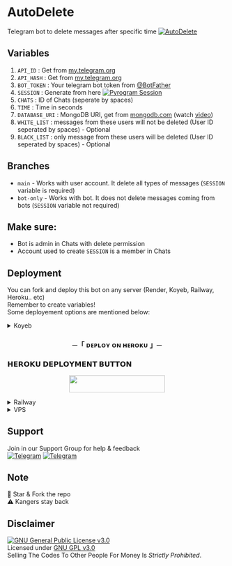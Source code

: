 # AutoDelete
Telegram bot to delete messages after specific time 
[![AutoDelete](https://te.legra.ph/file/e0e4b5df761aa6e9916b2.png)](https://github.com/arun017s/AutoDelete)

## Variables
1. `API_ID` : Get from [my.telegram.org](https://my.telegram.org)
2. `API_HASH` : Get from [my.telegram.org](https://my.telegram.org)
3. `BOT_TOKEN` : Your telegram bot token from [@BotFather](https://telegam.dog/BotFather)
4. `SESSION` : Generate from here [![Pyrogram Session](https://img.shields.io/badge/Pyrogram-812d13.svg?style=plastic&logo=Replit&logoColor=edd2a5)](https://replit.com/@Arun-TG/Pyrogram-Session)
5. `CHATS` : ID of Chats (seperate by spaces)
6. `TIME` : Time in seconds
7. `DATABASE_URI` : MongoDB URI, get from [mongodb.com](https://mongodb.com) (watch [video](https://youtu.be/HhHzCfrqsoE))
8. `WHITE_LIST` : messages from these users will not be deleted (User ID seperated by spaces) - Optional 
9. `BLACK_LIST` : only message from these users will be deleted (User ID seperated by spaces) - Optional 

## Branches
- ```main``` - Works with user account. It delete all types of messages  (```SESSION``` variable is required)
- ```bot-only``` - Works with bot. It does not delete messages coming from bots (```SESSION``` variable not required)

## Make sure: 
- Bot is admin in Chats with delete permission
- Account used to create `SESSION` is a member in Chats

## Deployment
You can fork and deploy this bot on any server (Render, Koyeb, Railway, Heroku.. etc)
<br>Remember to create variables!
<br>Some deployement options are mentioned below:

<details><summary>Koyeb</summary>
<br>
<a href="https://app.koyeb.com/deploy?type=git&repository=github.com/arun017s/AutoDelete">
  <img src="https://www.koyeb.com/static/images/deploy/button.svg" alt="deploy-to-koyeb">
</a>
<br>
Remember to create variables</details>
<h3 align="center">
    ─「 ᴅᴇᴩʟᴏʏ ᴏɴ ʜᴇʀᴏᴋᴜ 」─

<h3> 𝗛𝗘𝗥𝗢𝗞𝗨 𝗗𝗘𝗣𝗟𝗢𝗬𝗠𝗘𝗡𝗧 𝗕𝗨𝗧𝗧𝗢𝗡 </h3>
</h3>

<p align="center"><a href="https://dashboard.heroku.com/new?template=https://github.com/Mranurag-07/AutoDelete"> <img src="https://img.shields.io/badge/Deploy%20On%20Heroku-bringle?style=for-the-badge&logo=heroku" width="220" height="38.45"/></a></p>
<details><summary>Railway</summary>
<br>
<a href="https://railway.app/new/template/mYFm9G?referralCode=Dxh7zU">
  <img src="https://railway.app/button.svg" alt="deploy-to-railway">
</a>
<br>
Remember to deploy the latest version</details>

<details>
<summary>VPS</summary>
Install latest version of <a href="python.org">Python</a>
Create variables approximately 
<pre>git clone https://github.com/arun017s/AutoDelete
cd AutoDelete
pip3 install -r requirements.txt
python3 main.py<pre>
</details>

## Support
Join in our Support Group for help & feedback
<br>
[![Telegram](https://img.shields.io/badge/Support%20Group-25a3e0.svg?logo=telegram&logoColor=ffffff)](https://telegram.dog/+kAphUpfIAllkYTE1)
[![Telegram](https://img.shields.io/badge/Update%20Channel-25a3e0.svg?logo=telegram&logoColor=ffffff)](https://telegram.dog/arun_tg)

## Note
🌠 Star & Fork the repo<br>
⚠️ Kangers stay back 

## Disclaimer
[![GNU General Public License v3.0](https://upload.wikimedia.org/wikipedia/commons/thumb/9/93/GPLv3_Logo.svg/150px-GPLv3_Logo.svg.png)](https://www.gnu.org/licenses/gpl-3.0.html)    
Licensed under [GNU GPL v3.0](https://github.com/arun017s/AutoDelete/blob/main/LICENSE)<br>
Selling The Codes To Other People For Money Is *Strictly Prohibited*.



